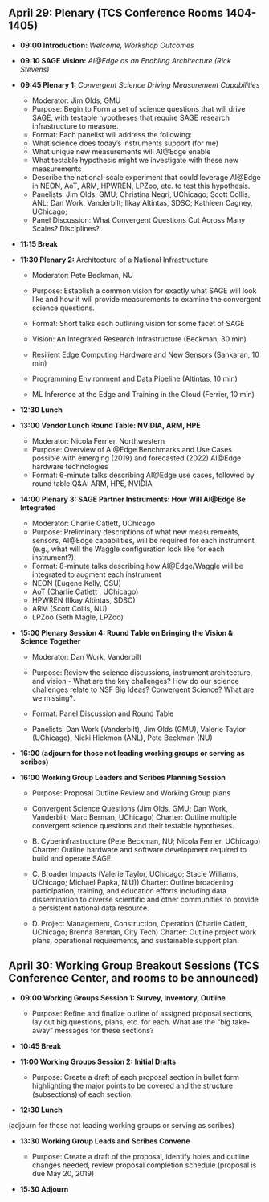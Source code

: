 ## April 29:  Plenary (TCS Conference Rooms 1404-1405)
* __09:00 Introduction:__ _Welcome, Workshop Outcomes_
* __09:10 SAGE Vision:__ _AI@Edge as an Enabling Architecture (Rick Stevens)_
* __09:45 Plenary 1:__ _Convergent Science Driving Measurement Capabilities_
	- Moderator: Jim Olds, GMU
	- Purpose: Begin to Form a set of science questions that will drive SAGE, with testable hypotheses that require SAGE research infrastructure to measure.
	- Format: Each panelist will address the following:
	* What science does today’s instruments support (for me)
	* What unique new measurements will AI@Edge enable
	* What testable hypothesis might we investigate with these new measurements
	* Describe the national-scale experiment that could leverage AI@Edge in NEON, AoT, ARM, HPWREN, LPZoo, etc. to test this hypothesis.
	- Panelists: Jim Olds, GMU; Christina Negri, UChicago; Scott Collis, ANL; Dan Work, Vanderbilt; Ilkay Altintas, SDSC; Kathleen Cagney, UChicago; 
	- Panel Discussion: What Convergent Questions Cut Across Many Scales? Disciplines?

* __11:15 Break__

* __11:30 Plenary 2:__ Architecture of a National Infrastructure
	- Moderator: Pete Beckman, NU
	- Purpose: Establish a common vision for exactly what SAGE will look like and how it will provide measurements to examine the convergent science questions.
	- Format: Short talks each outlining vision for some facet of SAGE

	- Vision: An Integrated Research Infrastructure (Beckman, 30 min)
	- Resilient Edge Computing Hardware and New Sensors (Sankaran, 10 min)
	- Programming Environment and Data Pipeline (Altintas, 10 min)
	- ML Inference at the Edge and Training in the Cloud (Ferrier, 10 min)

* __12:30 Lunch__

* __13:00 Vendor Lunch Round Table:  NVIDIA, ARM, HPE__
	- Moderator: Nicola Ferrier, Northwestern
	- Purpose: Overview of AI@Edge Benchmarks and Use Cases possible with emerging (2019) and forecasted (2022) AI@Edge hardware technologies
	- Format: 6-minute talks describing AI@Edge use cases, followed by round table Q&A: ARM, HPE, NVIDIA

* __14:00 Plenary 3: SAGE Partner Instruments: How Will AI@Edge Be Integrated__
	- Moderator: Charlie Catlett, UChicago
	- Purpose: Preliminary descriptions of what new measurements, sensors, AI@Edge capabilities, will be required for each instrument (e.g., what will the Waggle configuration look like for each instrument?).
	- Format: 8-minute talks describing how AI@Edge/Waggle will be integrated to augment each instrument
	- NEON (Eugene Kelly, CSU) 
	- AoT (Charlie Catlett , UChicago)
	- HPWREN (Ilkay Altintas, SDSC)
	- ARM (Scott Collis, NU)
	- LPZoo (Seth Magle, LPZoo)

* __15:00 Plenary Session 4: Round Table on Bringing the Vision & Science Together__
	- Moderator: Dan Work, Vanderbilt
	- Purpose: Review the science discussions, instrument architecture, and vision - What are the key challenges?  How do our science challenges relate to NSF Big Ideas? Convergent Science?  What are we missing?.  
	- Format: Panel Discussion and Round Table

	- Panelists:  Dan Work (Vanderbilt), Jim Olds (GMU), Valerie Taylor (UChicago), Nicki Hickmon (ANL), Pete Beckman (NU)

* __16:00 (adjourn for those not leading working groups or serving as scribes)__

* __16:00 Working Group Leaders and Scribes Planning Session__
	- Purpose: Proposal Outline Review and Working Group plans

	- Convergent Science Questions (Jim Olds, GMU; Dan Work, Vanderbilt; Marc Berman, UChicago)
Charter: Outline multiple convergent science questions and their testable hypotheses.
	- B. Cyberinfrastructure (Pete Beckman, NU; Nicola Ferrier, UChicago)
Charter: Outline hardware and software development required to build and operate SAGE.
	- C. Broader Impacts (Valerie Taylor, UChicago; Stacie Williams, UChicago; Michael Papka, NIU))
Charter: Outline broadening participation, training, and education efforts including data dissemination to diverse scientific and other communities to provide a persistent national data resource.
	- D. Project Management, Construction, Operation (Charlie Catlett, UChicago; Brenna Berman, City Tech)
Charter: Outline project work plans, operational requirements, and sustainable support plan.

## April 30: Working Group Breakout Sessions (TCS Conference Center, and rooms to be announced)
* __09:00  Working Groups Session 1: Survey, Inventory, Outline__
	- Purpose: Refine and finalize outline of assigned proposal sections, lay out big questions, plans, etc. for each.  What are the “big take-away” messages for these sections?

* __10:45 Break__

* __11:00 Working Groups Session 2: Initial Drafts__
	- Purpose: Create a draft of each proposal section in bullet form highlighting the major points to be covered and the structure (subsections) of each section.

* __12:30 Lunch__

(adjourn for those not leading working groups or serving as scribes)

* __13:30 Working Group Leads and Scribes Convene__
	- Purpose: Create a draft of the proposal, identify holes and outline changes needed, review proposal completion schedule (proposal is due May 20, 2019)

* __15:30 Adjourn__ 
